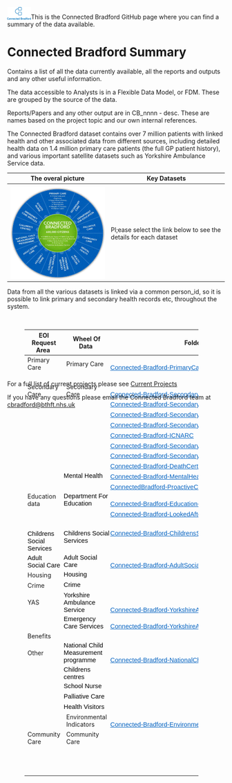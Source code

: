 <a href="https://www.bradfordresearch.nhs.uk/our-research-teams/connected-bradford/">
  <img align="left" alt="ConnectedBradford" width="55px" src="https://github.com/ShoreRob1/Images/blob/main/CB%20logo%201.png?raw=true" />
</a>

This is the Connected Bradford GitHub page where you can find a summary of the data available. 

# Connected Bradford Summary

Contains a list of all the data currently available, all the reports and outputs and any other useful information.

The data accessible to Analysts is in a Flexible Data Model, or FDM. These are grouped by the source of the data.

Reports/Papers and any other output are in CB_nnnn - desc. These are names based on the project topic and our own internal references.

The Connected Bradford dataset contains over 7 million patients with linked health and other associated data from different sources, including detailed health data on 1.4 million primary care patients (the full GP patient history), and various important satellite datasets such as Yorkshire Ambulance Service data.

|        The overal picture                                                                                                                                              |  Key Datasets   |
| --------------------------------------------------------------------------------------------------------------------------------------------------- | ------------- |
| <a href="https://github.com/ConnectedBradford/">
  <img  alt="ConnectedBradford" width="355px" class="center" src="https://github.com/ConnectedBradford/.github/blob/main/CBrad.gif?raw=true" /> </a>  | Pl;ease select the link below to see the details for each dataset   | 


Data from all the various datasets is linked via a common person_id, so it is possible to link primary and secondary health records etc, throughout the system.


<p>&nbsp;</p>
<figure class="table" style="height:10px;width:80%;">
    <table class="ck-table-resized">
        <colgroup>
            <col style="width:25.00%;">
            <col style="width:25.00%;">
            <col style="width:50.00%;">
        </colgroup>
        <thead>
            <tr>
                <th>EOI Request Area&nbsp;</th>
                <th>Wheel Of Data&nbsp;</th>
                <th>Folder&nbsp;</th>
            </tr>
        </thead>
        <tbody>
            <tr>
                <td>Primary Care</td>
                <td>Primary Care&nbsp;</td>
                <td class="xl65" style="font-style:normal;font-weight:400;height:14.5pt;padding-left:1px;padding-right:1px;padding-top:1px;text-wrap:nowrap;vertical-align:bottom;white-space-collapse:collapse;width:346pt;" height="19" width="320"><a target="_blank" rel="noopener noreferrer" href="https://github.com/ConnectedBradford/Connected-Bradford-PrimaryCare"><span style="color:rgb(5,99,193);font-family:Calibri, sans-serif;font-size:11pt;"><u>Connected-Bradford-PrimaryCare</u></span></a></td>
            </tr>
            <tr>
                <td>&nbsp;</td>
                <td>&nbsp;</td>
                <td>&nbsp;</td>
            </tr>
            <tr>
                <td>Secondary Care</td>
                <td>Secondary Care</td>
                <td class="xl65" style="font-style:normal;font-weight:400;height:14.5pt;padding-left:1px;padding-right:1px;padding-top:1px;text-wrap:nowrap;vertical-align:bottom;white-space-collapse:collapse;width:246pt;" height="19" width="327"><a target="_blank" rel="noopener noreferrer" href="https://github.com/ConnectedBradford/Connected-Bradford-Secondary-Care-Airedale"><span style="color:rgb(5,99,193);font-family:Calibri, sans-serif;font-size:11pt;"><u>Connected-Bradford-Secondary-Care-Airedale</u></span></a></td>
            </tr>
            <tr>
                <td>&nbsp;</td>
                <td>&nbsp;</td>
                <td class="xl65" style="font-style:normal;font-weight:400;height:14.5pt;padding-left:1px;padding-right:1px;padding-top:1px;text-wrap:nowrap;vertical-align:bottom;white-space-collapse:collapse;" height="19"><a target="_blank" rel="noopener noreferrer" href="https://github.com/ConnectedBradford/Connected-Bradford-Secondary-Care-Calderdale"><span style="color:rgb(5,99,193);font-family:Calibri, sans-serif;font-size:11pt;"><u>Connected-Bradford-Secondary-Care-Calderdale</u></span></a></td>
            </tr>
            <tr>
                <td>&nbsp;</td>
                <td>&nbsp;</td>
                <td class="xl65" style="font-style:normal;font-weight:400;height:14.5pt;padding-left:1px;padding-right:1px;padding-top:1px;text-wrap:nowrap;vertical-align:bottom;white-space-collapse:collapse;" height="19"><a target="_blank" rel="noopener noreferrer" href="https://github.com/ConnectedBradford/Connected-Bradford-Secondary-Care-BRI"><span style="color:rgb(5,99,193);font-family:Calibri, sans-serif;font-size:11pt;"><u>Connected-Bradford-Secondary-Care-BRI</u></span></a></td>
            </tr>
            <tr>
                <td>&nbsp;</td>
                <td>&nbsp;</td>
                <td class="xl65" style="font-style:normal;font-weight:400;height:14.5pt;padding-left:1px;padding-right:1px;padding-top:1px;text-wrap:nowrap;vertical-align:bottom;white-space-collapse:collapse;" height="19"><a target="_blank" rel="noopener noreferrer" href="https://github.com/ConnectedBradford/Connected-Bradford-Secondary-Care-LabResults"><span style="color:rgb(5,99,193);font-family:Calibri, sans-serif;font-size:11pt;"><u>Connected-Bradford-Secondary-Care-LabResults</u></span></a></td>
            </tr>
            <tr>
                <td>&nbsp;</td>
                <td>&nbsp;</td>
                <td class="xl65" style="font-style:normal;font-weight:400;height:14.5pt;padding-left:1px;padding-right:1px;padding-top:1px;text-wrap:nowrap;vertical-align:bottom;white-space-collapse:collapse;" height="19"><a target="_blank" rel="noopener noreferrer" href="https://github.com/ConnectedBradford/Connected-Bradford-ICNARC"><span style="color:rgb(5,99,193);font-family:Calibri, sans-serif;font-size:11pt;"><u>Connected-Bradford-ICNARC</u></span></a></td>
            </tr>
            <tr>
                <td>&nbsp;</td>
                <td>&nbsp;</td>
                <td class="xl65" style="font-style:normal;font-weight:400;height:14.5pt;padding-left:1px;padding-right:1px;padding-top:1px;text-wrap:nowrap;vertical-align:bottom;white-space-collapse:collapse;" height="19"><a target="_blank" rel="noopener noreferrer" href="https://github.com/ConnectedBradford/Connected-Bradford-Secndary-Care-Autism"><span style="color:rgb(5,99,193);font-family:Calibri, sans-serif;font-size:11pt;"><u>Connected-Bradford-Secondary-Care-Autism</u></span></a></td>
            </tr>
            <tr>
                <td>&nbsp;</td>
                <td>&nbsp;</td>
                <td class="xl65" style="font-style:normal;font-weight:400;height:14.5pt;padding-left:1px;padding-right:1px;padding-top:1px;text-wrap:nowrap;vertical-align:bottom;white-space-collapse:collapse;" height="19"><a target="_blank" rel="noopener noreferrer" href="https://github.com/ConnectedBradford/Connected-Bradford-Secondary-Care-Maternity"><span style="color:rgb(5,99,193);font-family:Calibri, sans-serif;font-size:11pt;"><u>Connected-Bradford-Secondary-Care-Maternity</u></span></a></td>
            </tr>
            <tr>
                <td>&nbsp;</td>
                <td>&nbsp;</td>
                <td class="xl65" style="font-style:normal;font-weight:400;height:14.5pt;padding-left:1px;padding-right:1px;padding-top:1px;text-wrap:nowrap;vertical-align:bottom;white-space-collapse:collapse;width:246pt;" height="19" width="327"><a target="_blank" rel="noopener noreferrer" href="https://github.com/ConnectedBradford/Connected-Bradford-DeathCertificates"><span style="color:rgb(5,99,193);font-family:Calibri, sans-serif;font-size:11pt;"><u>Connected-Bradford-DeathCertificates</u></span></a></td>
            </tr>
            <tr>
                <td>&nbsp;</td>
                <td class="xl66" style="font-style:normal;font-weight:400;height:14.5pt;padding-left:1px;padding-right:1px;padding-top:1px;text-decoration-line:none;text-wrap:wrap;vertical-align:top;white-space-collapse:collapse;width:214pt;" height="19" width="285"><span style="color:black;font-family:Calibri, sans-serif;font-size:11pt;">Mental Health</span></td>
                <td class="xl65" style="font-style:normal;font-weight:400;padding-left:1px;padding-right:1px;padding-top:1px;text-wrap:nowrap;vertical-align:bottom;white-space-collapse:collapse;width:246pt;" width="327"><a target="_blank" rel="noopener noreferrer" href="https://github.com/ConnectedBradford/Connected-Bradford-MentalHealth"><span style="color:rgb(5,99,193);font-family:Calibri, sans-serif;font-size:11pt;"><u>Connected-Bradford-MentalHealth</u></span></a></td>
            </tr>
            <tr>
                <td>&nbsp;</td>
                <td class="xl66" style="font-style:normal;font-weight:400;height:14.5pt;padding-left:1px;padding-right:1px;padding-top:1px;text-decoration-line:none;text-wrap:wrap;vertical-align:top;white-space-collapse:collapse;width:214pt;" height="19" width="285"><span style="color:black;font-family:Calibri, sans-serif;font-size:11pt;"></span></td>
                <td class="xl65" style="font-style:normal;font-weight:400;padding-left:1px;padding-right:1px;padding-top:1px;text-wrap:nowrap;vertical-align:bottom;white-space-collapse:collapse;"><a target="_blank" rel="noopener noreferrer" href="https://github.com/ConnectedBradford/ConnectedBradford-ProactiveCareteam"><span style="color:rgb(5,99,193);font-family:Calibri, sans-serif;font-size:11pt;"><u>ConnectedBradford-ProactiveCareteam</u></span></a></td>
            </tr>
            <tr>
                <td>Education data&nbsp;</td>
                <td class="xl66" style="font-style:normal;font-weight:400;height:14.5pt;padding-left:1px;padding-right:1px;padding-top:1px;text-decoration-line:none;text-wrap:wrap;vertical-align:top;white-space-collapse:collapse;width:214pt;" height="19" width="285"><span style="color:black;font-family:Calibri, sans-serif;font-size:11pt;">Department For Education</span></td>
                <td class="xl65" style="font-style:normal;font-weight:400;padding-left:1px;padding-right:1px;padding-top:1px;text-wrap:nowrap;vertical-align:bottom;white-space-collapse:collapse;width:246pt;" width="327"><a target="_blank" rel="noopener noreferrer" href="https://github.com/ConnectedBradford/Connected-Bradford-Education-Data"><span style="color:rgb(5,99,193);font-family:Calibri, sans-serif;font-size:11pt;"><u>Connected-Bradford-Education-Data</u></span></a></td>
            </tr>
            <tr>
                <td>&nbsp;</td>
                <td class="xl66" style="font-style:normal;font-weight:400;height:14.5pt;padding-left:1px;padding-right:1px;padding-top:1px;text-decoration-line:none;text-wrap:wrap;vertical-align:top;white-space-collapse:collapse;width:214pt;" height="19" width="285"><span style="color:black;font-family:Calibri, sans-serif;font-size:11pt;"></span></td>
                <td class="xl65" style="font-style:normal;font-weight:400;padding-left:1px;padding-right:1px;padding-top:1px;text-wrap:nowrap;vertical-align:bottom;white-space-collapse:collapse;"><a target="_blank" rel="noopener noreferrer" href="https://github.com/ConnectedBradford/Connected-Bradford-LookedAfterChildren"><span style="color:rgb(5,99,193);font-family:Calibri, sans-serif;font-size:11pt;"><u>Connected-Bradford-LookedAfterChildren</u></span></a></td>
            </tr>
            <tr>
                <td>&nbsp;</td>
                <td>&nbsp;</td>
                <td>&nbsp;</td>
            </tr>
            <tr>
                <td><span style="color:black;font-family:Calibri, sans-serif;font-size:11pt;">Childrens Social Services</span></td>
                <td class="xl66" style="font-style:normal;font-weight:400;height:15.5pt;padding-left:1px;padding-right:1px;padding-top:1px;text-decoration-line:none;text-wrap:wrap;vertical-align:top;white-space-collapse:collapse;width:214pt;" height="21" width="285"><span style="color:black;font-family:Calibri, sans-serif;font-size:11pt;">Childrens Social Services</span></td>
                <td class="xl67" style="font-style:normal;font-weight:400;padding-left:1px;padding-right:1px;padding-top:1px;text-wrap:nowrap;vertical-align:top;white-space-collapse:collapse;width:246pt;" width="327"><a target="_blank" rel="noopener noreferrer" href="https://github.com/ConnectedBradford/Connected-Bradford-ChildrensSocialCare"><span style="color:rgb(5,99,193);font-family:Calibri, sans-serif;font-size:11pt;"><u>Connected-Bradford-ChildrensSocialCare</u></span></a></td>
            </tr>
            <tr>
                <td><span style="color:black;font-family:Calibri, sans-serif;font-size:11pt;">Adult Social Care</span></td>
                <td class="xl66" style="font-style:normal;font-weight:400;height:14.5pt;padding-left:1px;padding-right:1px;padding-top:1px;text-decoration-line:none;text-wrap:wrap;vertical-align:top;white-space-collapse:collapse;width:214pt;" height="19" width="285"><span style="color:black;font-family:Calibri, sans-serif;font-size:11pt;">Adult Social Care</span></td>
                <td class="xl65" style="font-style:normal;font-weight:400;padding-left:1px;padding-right:1px;padding-top:1px;text-wrap:nowrap;vertical-align:bottom;white-space-collapse:collapse;"><a target="_blank" rel="noopener noreferrer" href="https://github.com/ConnectedBradford/Connected-Bradford-AdultSocialCare"><span style="color:rgb(5,99,193);font-family:Calibri, sans-serif;font-size:11pt;"><u>Connected-Bradford-AdultSocialCare</u></span></a></td>
            </tr>
            <tr>
                <td>Housing</td>
                <td class="xl65" style="font-style:normal;font-weight:400;height:14.5pt;padding-left:1px;padding-right:1px;padding-top:1px;text-decoration-line:none;text-wrap:wrap;vertical-align:top;white-space-collapse:collapse;width:214pt;" height="19" width="285"><span style="color:black;font-family:Calibri, sans-serif;font-size:11pt;">Housing</span></td>
                <td>&nbsp;</td>
            </tr>
            <tr>
                <td>Crime</td>
                <td class="xl65" style="font-style:normal;font-weight:400;height:14.5pt;padding-left:1px;padding-right:1px;padding-top:1px;text-decoration-line:none;text-wrap:wrap;vertical-align:top;white-space-collapse:collapse;width:214pt;" height="19" width="285"><span style="color:black;font-family:Calibri, sans-serif;font-size:11pt;">Crime</span></td>
                <td>&nbsp;</td>
            </tr>
            <tr>
                <td>YAS</td>
                <td class="xl66" style="font-style:normal;font-weight:400;height:14.5pt;padding-left:1px;padding-right:1px;padding-top:1px;text-decoration-line:none;text-wrap:wrap;vertical-align:top;white-space-collapse:collapse;width:214pt;" height="19" width="285"><span style="color:black;font-family:Calibri, sans-serif;font-size:11pt;">Yorkshire Ambulance Service</span></td>
                <td class="xl65" style="font-style:normal;font-weight:400;padding-left:1px;padding-right:1px;padding-top:1px;text-wrap:nowrap;vertical-align:bottom;white-space-collapse:collapse;width:246pt;" width="327"><a target="_blank" rel="noopener noreferrer" href="https://github.com/ConnectedBradford/Connected-Bradford-YorkshireAmbulanceService"><span style="color:rgb(5,99,193);font-family:Calibri, sans-serif;font-size:11pt;"><u>Connected-Bradford-YorkshireAmbulanceService</u></span></a></td>
            </tr>
            <tr>
                <td>&nbsp;</td>
                <td class="xl66" style="font-style:normal;font-weight:400;height:14.5pt;padding-left:1px;padding-right:1px;padding-top:1px;text-decoration-line:none;text-wrap:wrap;vertical-align:top;white-space-collapse:collapse;width:214pt;" height="19" width="285"><span style="color:black;font-family:Calibri, sans-serif;font-size:11pt;">Emergency Care Services</span></td>
                <td class="xl65" style="font-style:normal;font-weight:400;padding-left:1px;padding-right:1px;padding-top:1px;text-wrap:nowrap;vertical-align:bottom;white-space-collapse:collapse;"><a target="_blank" rel="noopener noreferrer" href="https://github.com/ConnectedBradford/Connected-Bradford-YorkshireAmbulanceService"><span style="color:rgb(5,99,193);font-family:Calibri, sans-serif;font-size:11pt;"><u>Connected-Bradford-YorkshireAmbulanceService</u></span></a></td>
            </tr>
            <tr>
                <td>Benefits</td>
                <td>&nbsp;</td>
                <td>&nbsp;</td>
            </tr>
            <tr>
                <td>Other&nbsp;</td>
                <td class="xl66" style="font-style:normal;font-weight:400;height:14.5pt;padding-left:1px;padding-right:1px;padding-top:1px;text-decoration-line:none;text-wrap:wrap;vertical-align:top;white-space-collapse:collapse;width:214pt;" height="19" width="285"><span style="color:black;font-family:Calibri, sans-serif;font-size:11pt;">National Child Measurement programme</span></td>
                <td class="xl65" style="font-style:normal;font-weight:400;padding-left:1px;padding-right:1px;padding-top:1px;text-wrap:nowrap;vertical-align:bottom;white-space-collapse:collapse;width:246pt;" width="327"><a target="_blank" rel="noopener noreferrer" href="https://github.com/ConnectedBradford/Connected-Bradford-NationalChildMeasurementProgramme"><span style="color:rgb(5,99,193);font-family:Calibri, sans-serif;font-size:11pt;"><u>Connected-Bradford-NationalChildMeasurementProgramme</u></span></a></td>
            </tr>
            <tr>
                <td>&nbsp;</td>
                <td class="xl65" style="font-style:normal;font-weight:400;height:14.5pt;padding-left:1px;padding-right:1px;padding-top:1px;text-decoration-line:none;text-wrap:wrap;vertical-align:top;white-space-collapse:collapse;width:214pt;" height="19" width="285"><span style="color:black;font-family:Calibri, sans-serif;font-size:11pt;">Childrens centres</span></td>
                <td>&nbsp;</td>
            </tr>
            <tr>
                <td>&nbsp;</td>
                <td class="xl65" style="font-style:normal;font-weight:400;height:14.5pt;padding-left:1px;padding-right:1px;padding-top:1px;text-decoration-line:none;text-wrap:wrap;vertical-align:top;white-space-collapse:collapse;width:214pt;" height="19" width="285"><span style="color:black;font-family:Calibri, sans-serif;font-size:11pt;">School Nurse</span></td>
                <td>&nbsp;</td>
            </tr>
            <tr>
                <td>&nbsp;</td>
                <td class="xl65" style="font-style:normal;font-weight:400;height:14.5pt;padding-left:1px;padding-right:1px;padding-top:1px;text-decoration-line:none;text-wrap:wrap;vertical-align:top;white-space-collapse:collapse;width:214pt;" height="19" width="285"><span style="color:black;font-family:Calibri, sans-serif;font-size:11pt;">Palliative Care</span></td>
                <td>&nbsp;</td>
            </tr>
            <tr>
                <td>&nbsp;</td>
                <td class="xl65" style="font-style:normal;font-weight:400;height:14.5pt;padding-left:1px;padding-right:1px;padding-top:1px;text-decoration-line:none;text-wrap:wrap;vertical-align:top;white-space-collapse:collapse;width:214pt;" height="19" width="285"><span style="color:black;font-family:Calibri, sans-serif;font-size:11pt;">Health Visitors</span></td>
                <td>&nbsp;</td>
            </tr>
            <tr>
                <td>&nbsp;</td>
                <td>Environmental Indicators&nbsp;</td>
                <td class="xl65" style="font-style:normal;font-weight:400;height:14.5pt;padding-left:1px;padding-right:1px;padding-top:1px;text-wrap:nowrap;vertical-align:bottom;white-space-collapse:collapse;width:246pt;" height="19" width="327"><a target="_blank" rel="noopener noreferrer" href="https://github.com/ConnectedBradford/Connected-Bradford-Environmental_Indicators"><span style="color:rgb(5,99,193);font-family:Calibri, sans-serif;font-size:11pt;"><u>Connected-Bradford-Environmental_Indicators</u></span></a></td>
            </tr>
            <tr>
                <td>Community Care</td>
                <td>Community Care</td>
                <td>&nbsp;</td>
            </tr>
            <tr>
                <td>&nbsp;</td>
                <td>&nbsp;</td>
                <td>&nbsp;</td>
            </tr>
            <tr>
                <td>&nbsp;</td>
                <td>&nbsp;</td>
                <td>&nbsp;</td>
            </tr>
            <tr>
                <td>&nbsp;</td>
                <td>&nbsp;</td>
                <td>&nbsp;</td>
            </tr>
        </tbody>
    </table>
</figure>
<p>&nbsp;</p>
<p>&nbsp;</p>
<p>&nbsp;</p>


For a full list of current projects please see [Current Projects](https://github.com/ConnectedBradford/CB_ResearchInformation/tree/main)

If you have any questions please email the Connected Bradford team at cbradford@bthft.nhs.uk


